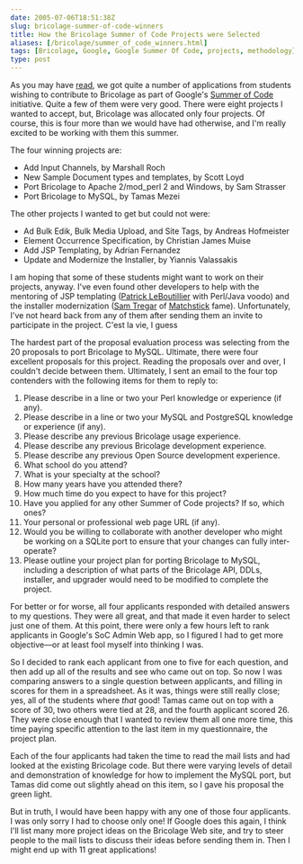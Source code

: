 ```yaml
--- 
date: 2005-07-06T18:51:38Z
slug: bricolage-summer-of-code-winners
title: How the Bricolage Summer of Code Projects were Selected
aliases: [/bricolage/summer_of_code_winners.html]
tags: [Bricolage, Google, Google Summer Of Code, projects, methodology]
type: post
---
```


<p>As you may have <a href="/bricolage/summer_of_code_applications.html"
title="Bricolage Summer of Code Application Summary">read</a>, we got quite a
number of applications from students wishing to contribute to Bricolage as
part of Google's <a href="http://code.google.com/summerofcode.html"
title="Google Summer of Code">Summer of Code</a> initiative. Quite a few of
them were very good. There were eight projects I wanted to accept, but,
Bricolage was allocated only four projects. Of course, this is four more than
we would have had otherwise, and I'm really excited to be working with them
this summer.</p>

<p>The four winning projects are:</p>

<ul>
  <li>Add Input Channels, by Marshall Roch</li>
  <li>New Sample Document types and templates, by Scott Loyd</li>
  <li>Port Bricolage to Apache 2/mod_perl 2 and Windows, by Sam Strasser</li>
  <li>Port Bricolage to MySQL, by Tamas Mezei</li>
</ul>

<p>The other projects I wanted to get but could not were:</p>

<ul>
  <li>Ad Bulk Edik, Bulk Media Upload, and Site Tags, by Andreas Hofmeister</li>
  <li>Element Occurrence Specification, by Christian James Muise</li>
  <li>Add JSP Templating, by Adrian Fernandez</li>
  <li>Update and Modernize the Installer, by Yiannis Valassakis</li>
</ul>

<p>I am hoping that some of these students might want to work on their
projects, anyway. I've even found other developers to help with the mentoring
of JSP templating (<a href="http://search.cpan.org/~patl/" title="See Patrick
LeBoutillier's modules on CPAN">Patrick LeBoutillier</a> with Perl/Java voodo) and
the installer modernization (<a href="http://sam.tregar.com/" title="Sam
Tregar: Life">Sam Tregar</a>
of <a href="http://sourceforge.net/projects/matchstick/" title="The Matcstick
SourceForge project page">Matchstick</a> fame). Unfortunately, I've not heard
back from any of them after sending them an invite to participate in the
project. C'est la vie, I guess</p>

<p>The hardest part of the proposal evaluation process was selecting from the
20 proposals to port Bricolage to MySQL. Ultimate, there were four excellent
proposals for this project. Reading the proposals over and over, I couldn't
decide between them. Ultimately, I sent an email to the four top contenders
with the following items for them to reply to:</p>

<ol>
  <li>Please describe in a line or two your Perl knowledge or experience (if any).</li>
  <li>Please describe in a line or two your MySQL and PostgreSQL knowledge or experience (if any).</li>
  <li>Please describe any previous Bricolage usage experience.</li>
  <li>Please describe any previous Bricolage development experience.</li>
  <li>Please describe any previous Open Source development experience.</li>
  <li>What school do you attend?</li>
  <li>What is your specialty at the school?</li>
  <li>How many years have you attended there?</li>
  <li>How much time do you expect to have for this project?</li>
  <li>Have you applied for any other Summer of Code projects?  If so, which ones?</li>
  <li>Your personal or professional web page URL (if any).</li>
  <li>Would you be willing to collaborate with another developer who might be working on a SQLite port to ensure that your changes can fully inter-operate?</li>
  <li>Please outline your project plan for porting Bricolage to MySQL, including a description of what parts of the Bricolage API, DDLs, installer, and upgrader would need to be modified to complete the project.</li>
</ol>

<p>For better or for worse, all four applicants responded with detailed answers to my questions. They were all great, and that made it even harder to select just one of them. At this point, there were only a few hours left to rank applicants in Google's SoC Admin Web app, so I figured I had to get more objective&#x2014;or at least fool myself into thinking I was.</p>

<p>So I decided to rank each applicant from one to five for each question, and
then add up all of the results and see who came out on top. So now I was
comparing answers to a single question between applicants, and filling in
scores for them in a spreadsheet. As it was, things were still really close; yes, all of the students where <em>that</em> good! Tamas came out on top with a score of 30, two others were tied at 28, and the fourth applicant scored 26. They were close enough that I wanted to review them all one more time, this time paying specific attention to the last item in my questionnaire, the project plan.</p>

<p>Each of the four applicants had taken the time to read the mail lists and had looked at the existing Bricolage code. But there were varying levels of detail and demonstration of knowledge for how to implement the MySQL port, but Tamas did come out slightly ahead on this item, so I gave his proposal the green light.</p>

<p>But in truth, I would have been happy with any one of those four applicants. I was only sorry I had to choose only one! If Google does this again, I think I'll list many more project ideas on the Bricolage Web site, and try to steer people to the mail lists to discuss their ideas before sending them in. Then I might end up with 11 great applications!</p>

